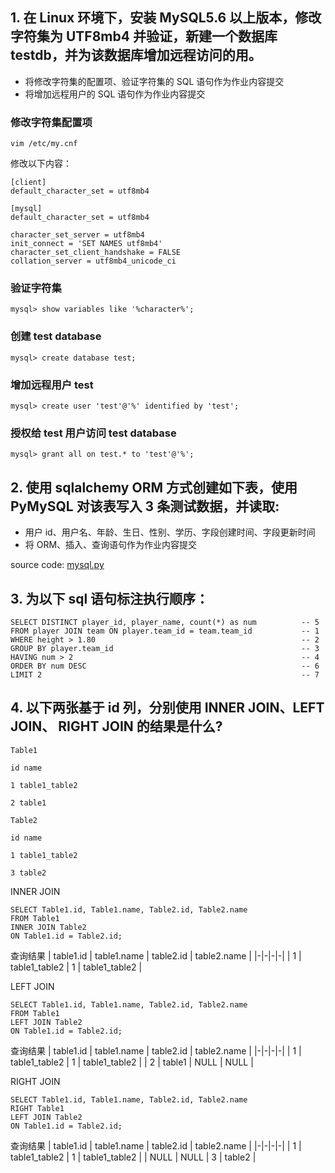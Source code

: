## 1. 在 Linux 环境下，安装 MySQL5.6 以上版本，修改字符集为 UTF8mb4 并验证，新建一个数据库 testdb，并为该数据库增加远程访问的用。
- 将修改字符集的配置项、验证字符集的 SQL 语句作为作业内容提交
- 将增加远程用户的 SQL 语句作为作业内容提交

### 修改字符集配置项
`vim /etc/my.cnf`

修改以下内容：
```
[client]
default_character_set = utf8mb4

[mysql]
default_character_set = utf8mb4

character_set_server = utf8mb4
init_connect = 'SET NAMES utf8mb4'
character_set_client_handshake = FALSE
collation_server = utf8mb4_unicode_ci
```

### 验证字符集
```
mysql> show variables like '%character%';
```

### 创建 test database
```
mysql> create database test;
```

### 增加远程用户 test
```
mysql> create user 'test'@'%' identified by 'test';
```

### 授权给 test 用户访问 test database
```
mysql> grant all on test.* to 'test'@'%';
```

## 2. 使用 sqlalchemy ORM 方式创建如下表，使用 PyMySQL 对该表写入 3 条测试数据，并读取: 
- 用户 id、用户名、年龄、生日、性别、学历、字段创建时间、字段更新时间
- 将 ORM、插入、查询语句作为作业内容提交

source code: [mysql.py](https://github.com/gzeureka/Python005-01/blob/main/week03/mysql.py)

## 3. 为以下 sql 语句标注执行顺序：
```
SELECT DISTINCT player_id, player_name, count(*) as num          -- 5
FROM player JOIN team ON player.team_id = team.team_id           -- 1
WHERE height > 1.80                                              -- 2
GROUP BY player.team_id                                          -- 3
HAVING num > 2                                                   -- 4
ORDER BY num DESC                                                -- 6
LIMIT 2                                                          -- 7
```

## 4. 以下两张基于 id 列，分别使用 INNER JOIN、LEFT JOIN、 RIGHT JOIN 的结果是什么?
```
Table1

id name

1 table1_table2

2 table1

Table2

id name

1 table1_table2

3 table2
```

INNER JOIN
```
SELECT Table1.id, Table1.name, Table2.id, Table2.name
FROM Table1
INNER JOIN Table2
ON Table1.id = Table2.id;
```
查询结果
| table1.id | table1.name | table2.id | table2.name |
|-|-|-|-|
| 1 | table1_table2 | 1 | table1_table2 |

LEFT JOIN
```
SELECT Table1.id, Table1.name, Table2.id, Table2.name
FROM Table1
LEFT JOIN Table2
ON Table1.id = Table2.id;
```
查询结果
| table1.id | table1.name | table2.id | table2.name |
|-|-|-|-|
| 1 | table1_table2 | 1 | table1_table2 |
| 2 | table1 | NULL | NULL |

RIGHT JOIN
```
SELECT Table1.id, Table1.name, Table2.id, Table2.name
RIGHT Table1
LEFT JOIN Table2
ON Table1.id = Table2.id;
```
查询结果
| table1.id | table1.name | table2.id | table2.name |
|-|-|-|-|
| 1 | table1_table2 | 1 | table1_table2 |
| NULL | NULL | 3 | table2 |

